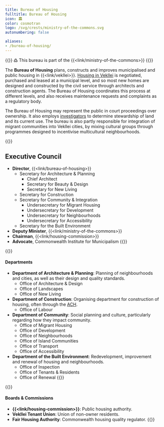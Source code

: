 ```yaml
---
title: Bureau of Housing
fulltitle: Bureau of Housing
icon: 🏛️
color: cosmotran
logo: /svg/crests/ministry-of-the-commons.svg
autonumbering: false

aliases:
- /bureau-of-housing/
---
```

{{<note>}}
߷ This bureau is part of the {{<link/ministry-of-the-commons>}}
{{</note>}}

The <span class="fi fi-min-commons fis"></span> **Bureau of Housing** plans, constructs and improves municipalised and public housing in {{<link/vekllei>}}. [Housing in Vekllei](/housing/) is negotiated, purchased and leased at a municipal level, and so most new homes are designed and constructed by the civil service through architects and construction agents. The Bureau of Housing coordinates this process at different levels, and also receives maintenance requests and complaints as a regulatory body.

The Bureau of Housing may represent the public in court proceedings over ownership. It also employs [investigators](/stories/inspectors/) to determine stewardship of land and its current use. The bureau is also partly responsible for integration of migrant communities into Vekllei cities, by mixing cultural groups through programmes designed to incentivise multicultural neighbourhoods.

{{<note panel>}}
## Executive Council

* **Director**, {{<link/bureau-of-housing>}}
	* Secretary for Architecture & Planning
		* Chief Architect
		* Secretary for Beauty & Design
		* Secretary for New Living
	* Secretary for Construction
	* Secretary for Community & Integration
		* Undersecretary for Migrant Housing
		* Undersecretary for Development
		* Undersecretary for Neighbourhoods
		* Undersecretary for Accessibility
	* Secretary for the Built Environment
* **Deputy Minister**, {{<link/ministry-of-the-commons>}}
* **Chairman**, {{<link/housing-commission>}}
* **Advocate**, Commonwealth Institute for Municipalism
{{</note>}}

{{<note panel>}}
#### Departments
* **Department of Architecture & Planning**: Planning of neighbourhoods and cities, as well as their design and quality standards.
	* Office of Architecture & Design
	* Office of Landscapes
	* Office of New Living
* **Department of Construction**: Organising department for construction of housing, often through the [ACH](/ach/).
	* Office of Labour
* **Department of Community**: Social planning and culture, particularly regarding how they impact community.
	* Office of Migrant Housing
	* Office of Development
	* Office of Neighbourhoods
	* Office of Island Communities
	* Office of Transport
	* Office of Accessibility
* **Department of the Built Environment**: Redevelopment, improvement and renewal of housing and neighbourhoods.
	* Office of Inspection
	* Office of Tenants & Residents
	* Office of Renewal
{{</note>}}

{{<note panel>}}
#### Boards & Commissions

* **{{<link/housing-commission>}}**: Public housing authority.
* **Vekllei Tenant Union**: Union of non-owner residents.
* **Fair Housing Authority**: Commonwealth housing quality regulator.
{{</note>}}